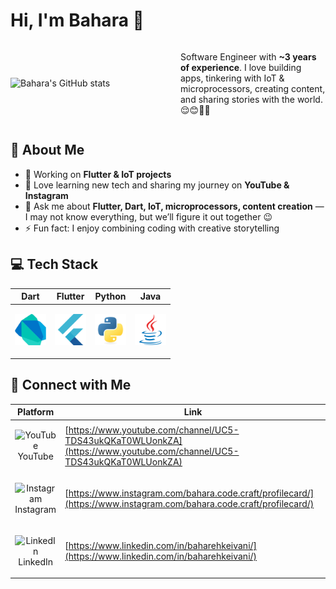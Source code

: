 # Hi, I'm Bahara 👋

<div style="display: flex; align-items: center;">
  <img src="https://github-readme-stats.vercel.app/api?username=baharehkeivani&show_icons=true&hide_border=true&count_private=true&theme=radical" alt="Bahara's GitHub stats" style="width: 50%;"/>

  <div style="flex: 1; padding-left: 20px;">
    <p>
      Software Engineer with <b>~3 years of experience</b>.  
      I love building apps, tinkering with IoT & microprocessors,  
      creating content, and sharing stories with the world. 😌😊🌱💚
    </p>
  </div>
</div>



## 🌱 About Me
- 🔭 Working on **Flutter & IoT projects**  
- 🌱 Love learning new tech and sharing my journey on **YouTube & Instagram**  
- 💬 Ask me about **Flutter, Dart, IoT, microprocessors, content creation** — I may not know everything, but we’ll figure it out together 😉
- ⚡ Fun fact: I enjoy combining coding with creative storytelling  

## 💻 Tech Stack

| Dart | Flutter | Python | Java |
|------|---------|--------|------|
| <p align="center"><img src="https://raw.githubusercontent.com/devicons/devicon/master/icons/dart/dart-original.svg" width="50"/></p> | <p align="center"><img src="https://raw.githubusercontent.com/devicons/devicon/master/icons/flutter/flutter-original.svg" width="50"/></p> | <p align="center"><img src="https://raw.githubusercontent.com/devicons/devicon/master/icons/python/python-original.svg" width="50"/></p> | <p align="center"><img src="https://raw.githubusercontent.com/devicons/devicon/master/icons/java/java-original.svg" width="50"/></p> |

## 📱 Connect with Me

| Platform | Link |
|----------|------|
| <p align="center"><img alt="YouTube" src="https://upload.wikimedia.org/wikipedia/commons/thumb/0/09/YouTube_full-color_icon_%282017%29.svg/512px-YouTube_full-color_icon_%282017%29.svg.png?20240107144800" width="50"/><br>YouTube</p> | [https://www.youtube.com/channel/UC5-TDS43ukQKaT0WLUonkZA](https://www.youtube.com/channel/UC5-TDS43ukQKaT0WLUonkZA) |
| <p align="center"><img alt="Instagram" src="https://upload.wikimedia.org/wikipedia/commons/a/a5/Instagram_icon.png" width="50"/><br>Instagram</p> | [https://www.instagram.com/bahara.code.craft/profilecard/](https://www.instagram.com/bahara.code.craft/profilecard/) |
| <p align="center"><img alt="LinkedIn" src="https://upload.wikimedia.org/wikipedia/commons/c/ca/LinkedIn_logo_initials.png" width="50"/><br>LinkedIn</p> | [https://www.linkedin.com/in/baharehkeivani/](https://www.linkedin.com/in/baharehkeivani/) |
